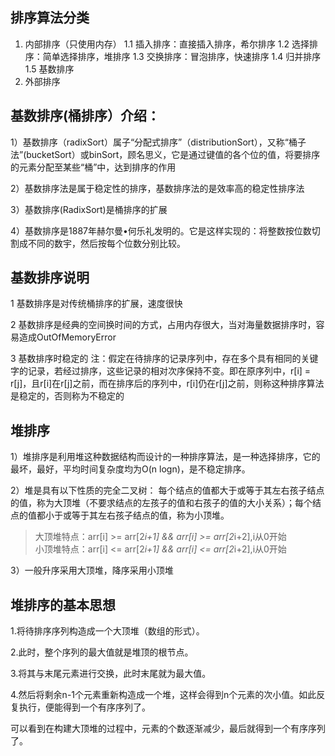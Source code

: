 ## 排序算法分类

1. 内部排序（只使用内存）
   1.1 插入排序：直接插入排序，希尔排序
   1.2 选择排序：简单选择排序，堆排序
   1.3 交换排序：冒泡排序，快速排序
   1.4 归并排序
   1.5 基数排序
2. 外部排序

## 基数排序(桶排序）介绍：

1）基数排序（radixSort）属子“分配式排序”（distributionSort），又称“桶子法”(bucketSort）或binSort，顾名思义，它是通过键值的各个位的值，将要排序的元素分配至某些“桶”中，达到排序的作用

2）基数排序法是属于稳定性的排序，基数排序法的是效率高的稳定性排序法

3）基数排序(RadixSort)是桶排序的扩展

4）基数排序是1887年赫尔曼•何乐礼发明的。它是这样实现的：将整数按位数切割成不同的数宇，然后按每个位数分别比较。

## 基数排序说明

1 基数排序是对传统桶排序的扩展，速度很快

2 基数排序是经典的空间换时间的方式，占用内存很大，当对海量数据排序时，容易造成OutOfMemoryError

3 基数排序时稳定的
注：假定在待排序的记录序列中，存在多个具有相同的关键字的记录，若经过排序，这些记录的相对次序保持不变。即在原序列中，r[i] = r[j]，且r[i]在r[j]之前，而在排序后的序列中，r[i]仍在r[j]之前，则称这种排序算法是稳定的，否则称为不稳定的

## 堆排序
1）堆排序是利用堆这种数据结构而设计的一种排序算法，是一种选择排序，它的最坏，最好，平均时间复杂度均为O(n logn)，是不稳定排序。 

2）堆是具有以下性质的完全二叉树：
每个结点的值都大于或等于其左右孩子结点的值，称为大顶堆（不要求结点的左孩子的值和右孩子的值的大小关系）；每个结点的值都小于或等于其左右孩子结点的值，称为小顶堆。
>大顶堆特点：arr[i] >= arr[2*i+1] && arr[i] >= arr[2*i+2],i从0开始  
>小顶堆特点：arr[i] <= arr[2*i+1] && arr[i] <= arr[2*i+2],i从0开始

3）一般升序采用大顶堆，降序采用小顶堆

## 堆排序的基本思想
1.将待排序序列构造成一个大顶堆（数组的形式）。

2.此时，整个序列的最大值就是堆顶的根节点。

3.将其与末尾元素进行交换，此时末尾就为最大值。

4.然后将剩余n-1个元素重新构造成一个堆，这样会得到n个元素的次小值。如此反复执行，便能得到一个有序序列了。

可以看到在构建大顶堆的过程中，元素的个数逐渐减少，最后就得到一个有序序列了。
